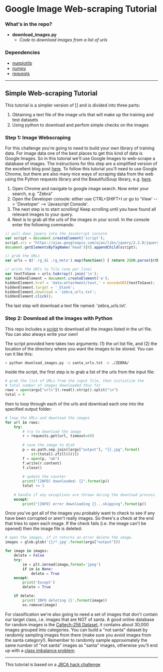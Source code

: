 

# Google Image Web-scraping Tutorial

### What's in the repo?

* **download_images.py**
    * *Code to download images from a list of urls*

### Dependencies

* [matplotlib](https://matplotlib.org/)
* [numpy](www.numpy.org/)
* [requests](docs.python-requests.org/en/master/)

------

## Simple Web-scraping  Tutorial

This tutorial is a simpler version of [] and is divided into three parts:

1. Obtaining a text file of the image urls that will make up the training and test datasets
2. Using python to download and perfom simple checks on the images

### Step 1: Image Webscraping

For this challenge you're going to need to build your own library of training data. For image data one of the best places to get this kind of data is Google Images. So in this tutorial we'll use Google Images to web-scrape a database of images. The instructions for this step are a simplified version of the excellent blog post [here](https://www.pyimagesearch.com/2017/12/04/how-to-create-a-deep-learning-dataset-using-google-images/). To follow this tutorial you'll need to use Google Chrome, but there are also many nice ways of scraping data from the web using the Python requests library and the BeautifulSoup library, e.g. [here](https://allofyourbases.com/2017/10/08/web-scraping-youtube-in-python/).

1. Open Chrome and navigate to google image search. Now enter your search, e.g. "Zebra"
2. Open the Developer console: either use CTRL+SHIFT+I or go to 'View' --> 'Developer' --> 'Javascript Console'. 
3. The next step is to start scrolling! Keep scrolling until you have found all relevant images to your query.
4. Next is to grab all the urls of the images in your scroll. In the console enter the following commands:

```javascript
// pull down jquery into the JavaScript console
var script = document.createElement('script');
script.src = "https://ajax.googleapis.com/ajax/libs/jquery/2.2.0/jquery.min.js";
document.getElementsByTagName('head')[0].appendChild(script);
```
```javascript
// grab the URLs
var urls = $('.rg_di .rg_meta').map(function() { return JSON.parse($(this).text()).ou; });
```

```javascript
// write the URls to file (one per line)
var textToSave = urls.toArray().join('\n');
var hiddenElement = document.createElement('a');
hiddenElement.href = 'data:attachment/text,' + encodeURI(textToSave);
hiddenElement.target = '_blank';
hiddenElement.download = 'zebra_urls.txt';
hiddenElement.click();
```
The last step will download a text file named: 'zebra_urls.txt'.

### Step 2: Download all the images with Python

This repo includes a [script](https://github.com/as595/4IRSantaHack/blob/master/tutorials/web_scraping/download_images.py) to download all the images listed in the url file. You can also always write your own!

The script provided here takes two arguments: (1) the url list file, and (2) the location of the directory where you want the images to be stored. You can run it like this:

```bash
> python download_images.py -u santa_urls.txt -o ./ZEBRA/
```

Inside the script, the first step is to grab a list of the urls from the input file:

```python
# grab the list of URLs from the input file, then initialize the
# total number of images downloaded thus far
rows = open(args["urls"]).read().strip().split("\n")
total = 0
```

then to loop through each of the urls and download each one into the specified output folder:

```python
# loop the URLs and download the images
for url in rows:
	try:
		# try to download the image
		r = requests.get(url, timeout=60)
 
		# save the image to disk
		p = os.path.sep.join([args["output"], "{}.jpg".format(
			str(total).zfill(8))])
		f = open(p, "wb")
		f.write(r.content)
		f.close()
 
		# update the counter
		print("[INFO] downloaded: {}".format(p))
		total += 1
 
	# handle if any exceptions are thrown during the download process
	except:
		print("[INFO] error downloading {}...skipping".format(p))

```

Once you've got all of the images you probably want to check to see if any have been corrupted or aren't really images. So there's a check at the end that tries to open each image. If the check fails (i.e. the image can't be opened) then the image file is deleted:

```python
# open the images, if it returns an error delete the image.
images = glob.glob('{}/*.jpg'.format(args["output"]))

for image in images:
	delete = False
	try:
		im = plt.imread(image,format='jpeg')
		if im is None:
			delete = True
	except:
		print('Except')
		delete = True

	if delete:
		print('INFO deleting {}'.format(image))
		os.remove(image)		
```

For classification we're also going to need a set of images that don't contain our target class, i.e. images that are NOT of santa. A good online database for random images is the [Caltech-256 Dataset](http://www.vision.caltech.edu/Image_Datasets/Caltech256/), it contains about 30,000 images grouped into categories. You can build a "not santa" dataset by randomly sampling images from there (make sure you avoid images from the santa category!). Remember to randomly sample approximately the same number of "not santa" images as "santa" images, otherwise you'll end up with a [class imbalance problem](https://towardsdatascience.com/dealing-with-imbalanced-classes-in-machine-learning-d43d6fa19d2). 

-----

This tutorial is based on a [JBCA hack challenge](https://github.com/hrampadarath/JBCA_Hack_Night_Dec/tree/master/google_images_webscraping)
